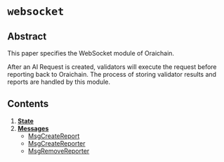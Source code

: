 <!--
order: 0
title: WebSocket Overview
parent:
  title: "websocket"
-->

# `websocket`

## Abstract

This paper specifies the WebSocket module of Oraichain.

After an AI Request is created, validators will execute the request before reporting back to Oraichain. The process of storing validator results and reports are handled by this module.

## Contents

1. **[State](01_state.md)**
2. **[Messages](02_messages.md)**
    - [MsgCreateReport](02_messages.md#MsgCreateReport)
    - [MsgCreateReporter](02_messages.md#MsgAddReporter)
    - [MsgRemoveReporter](02_messages.md#MsgRemoveReporter)
